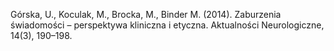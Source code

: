 ﻿---
layout: post
date:   2014-01-04 09:00:00
link: http://psjd.icm.edu.pl/psjd/element/bwmeta1.element.psjd-477cdea6-2ceb-45ca-974f-b5363f072d24
categories: article
year: 2014
---

Górska, U., Koculak, M., Brocka, M., Binder M. (2014). Zaburzenia świadomości – perspektywa kliniczna i etyczna. Aktualności Neurologiczne, 14(3), 190–198.